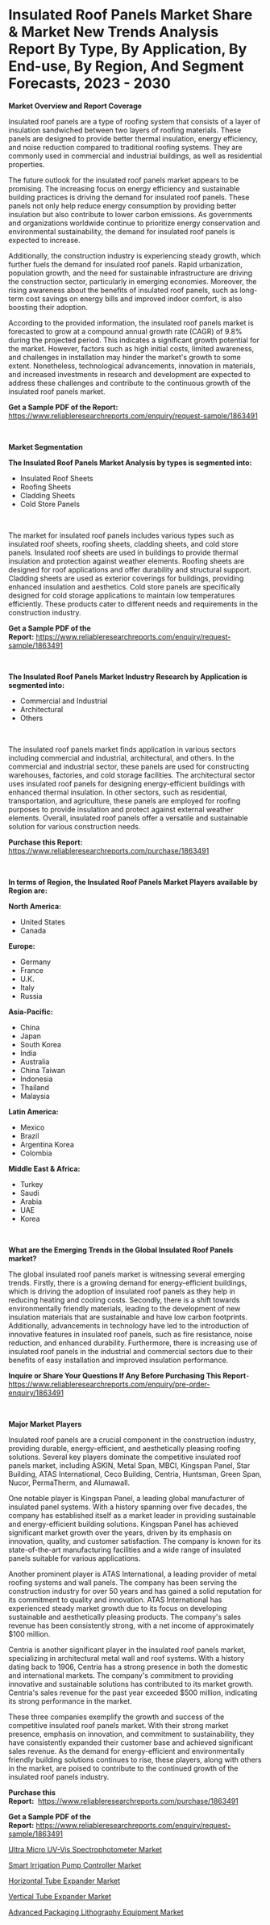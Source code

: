 <p><h1>Insulated Roof Panels Market Share & Market New Trends Analysis Report By Type, By Application, By End-use, By Region, And Segment Forecasts, 2023 - 2030</h1></p><p><strong>Market Overview and Report Coverage</strong></p>
<p><p>Insulated roof panels are a type of roofing system that consists of a layer of insulation sandwiched between two layers of roofing materials. These panels are designed to provide better thermal insulation, energy efficiency, and noise reduction compared to traditional roofing systems. They are commonly used in commercial and industrial buildings, as well as residential properties.</p><p>The future outlook for the insulated roof panels market appears to be promising. The increasing focus on energy efficiency and sustainable building practices is driving the demand for insulated roof panels. These panels not only help reduce energy consumption by providing better insulation but also contribute to lower carbon emissions. As governments and organizations worldwide continue to prioritize energy conservation and environmental sustainability, the demand for insulated roof panels is expected to increase.</p><p>Additionally, the construction industry is experiencing steady growth, which further fuels the demand for insulated roof panels. Rapid urbanization, population growth, and the need for sustainable infrastructure are driving the construction sector, particularly in emerging economies. Moreover, the rising awareness about the benefits of insulated roof panels, such as long-term cost savings on energy bills and improved indoor comfort, is also boosting their adoption.</p><p>According to the provided information, the insulated roof panels market is forecasted to grow at a compound annual growth rate (CAGR) of 9.8% during the projected period. This indicates a significant growth potential for the market. However, factors such as high initial costs, limited awareness, and challenges in installation may hinder the market's growth to some extent. Nonetheless, technological advancements, innovation in materials, and increased investments in research and development are expected to address these challenges and contribute to the continuous growth of the insulated roof panels market.</p></p>
<p><strong>Get a Sample PDF of the Report:</strong> <a href="https://www.reliableresearchreports.com/enquiry/request-sample/1863491">https://www.reliableresearchreports.com/enquiry/request-sample/1863491</a></p>
<p>&nbsp;</p>
<p><strong>Market Segmentation</strong></p>
<p><strong>The Insulated Roof Panels Market Analysis by types is segmented into:</strong></p>
<p><ul><li>Insulated Roof Sheets</li><li>Roofing Sheets</li><li>Cladding Sheets</li><li>Cold Store Panels</li></ul></p>
<p>&nbsp;</p>
<p><p>The market for insulated roof panels includes various types such as insulated roof sheets, roofing sheets, cladding sheets, and cold store panels. Insulated roof sheets are used in buildings to provide thermal insulation and protection against weather elements. Roofing sheets are designed for roof applications and offer durability and structural support. Cladding sheets are used as exterior coverings for buildings, providing enhanced insulation and aesthetics. Cold store panels are specifically designed for cold storage applications to maintain low temperatures efficiently. These products cater to different needs and requirements in the construction industry.</p></p>
<p><strong>Get a Sample PDF of the Report:</strong>&nbsp;<a href="https://www.reliableresearchreports.com/enquiry/request-sample/1863491">https://www.reliableresearchreports.com/enquiry/request-sample/1863491</a></p>
<p>&nbsp;</p>
<p><strong>The Insulated Roof Panels Market Industry Research by Application is segmented into:</strong></p>
<p><ul><li>Commercial and Industrial</li><li>Architectural</li><li>Others</li></ul></p>
<p>&nbsp;</p>
<p><p>The insulated roof panels market finds application in various sectors including commercial and industrial, architectural, and others. In the commercial and industrial sector, these panels are used for constructing warehouses, factories, and cold storage facilities. The architectural sector uses insulated roof panels for designing energy-efficient buildings with enhanced thermal insulation. In other sectors, such as residential, transportation, and agriculture, these panels are employed for roofing purposes to provide insulation and protect against external weather elements. Overall, insulated roof panels offer a versatile and sustainable solution for various construction needs.</p></p>
<p><strong>Purchase this Report:</strong>&nbsp; <a href="https://www.reliableresearchreports.com/purchase/1863491">https://www.reliableresearchreports.com/purchase/1863491</a></p>
<p>&nbsp;</p>
<p><strong>In terms of Region, the Insulated Roof Panels Market Players available by Region are:</strong></p>
<p>
    <p> <strong> North America: </strong>
        <ul>
            <li>United States</li>
            <li>Canada</li>
        </ul>
        </p> 
    <p> <strong> Europe: </strong>
        <ul>
            <li>Germany</li>
            <li>France</li>
            <li>U.K.</li>
            <li>Italy</li>
            <li>Russia</li>
        </ul>
        </p> 
    <p> <strong> Asia-Pacific: </strong>
        <ul>
            <li>China</li>
            <li>Japan</li>
            <li>South Korea</li>
            <li>India</li>
            <li>Australia</li>
            <li>China Taiwan</li>
            <li>Indonesia</li>
            <li>Thailand</li>
            <li>Malaysia</li>
        </ul>
        </p> 
    <p> <strong> Latin America: </strong>
        <ul>
            <li>Mexico</li>
            <li>Brazil</li>
            <li>Argentina Korea</li>
            <li>Colombia</li>
        </ul>
        </p> 
    <p> <strong> Middle East & Africa: </strong>
        <ul>
            <li>Turkey</li>
            <li>Saudi</li>
            <li>Arabia</li>
            <li>UAE</li>
            <li>Korea</li>
        </ul>
    </p>
    </p>
<p>&nbsp;</p>
<p><strong>What are the Emerging Trends in the Global Insulated Roof Panels market?</strong></p>
<p><p>The global insulated roof panels market is witnessing several emerging trends. Firstly, there is a growing demand for energy-efficient buildings, which is driving the adoption of insulated roof panels as they help in reducing heating and cooling costs. Secondly, there is a shift towards environmentally friendly materials, leading to the development of new insulation materials that are sustainable and have low carbon footprints. Additionally, advancements in technology have led to the introduction of innovative features in insulated roof panels, such as fire resistance, noise reduction, and enhanced durability. Furthermore, there is increasing use of insulated roof panels in the industrial and commercial sectors due to their benefits of easy installation and improved insulation performance.</p></p>
<p><strong>Inquire or Share Your Questions If Any Before Purchasing This Report</strong>- <a href="https://www.reliableresearchreports.com/enquiry/pre-order-enquiry/1863491">https://www.reliableresearchreports.com/enquiry/pre-order-enquiry/1863491</a></p>
<p>&nbsp;</p>
<p><strong>Major Market Players</strong></p>
<p><p>Insulated roof panels are a crucial component in the construction industry, providing durable, energy-efficient, and aesthetically pleasing roofing solutions. Several key players dominate the competitive insulated roof panels market, including ASKIN, Metal Span, MBCI, Kingspan Panel, Star Building, ATAS International, Ceco Building, Centria, Huntsman, Green Span, Nucor, PermaTherm, and Alumawall. </p><p>One notable player is Kingspan Panel, a leading global manufacturer of insulated panel systems. With a history spanning over five decades, the company has established itself as a market leader in providing sustainable and energy-efficient building solutions. Kingspan Panel has achieved significant market growth over the years, driven by its emphasis on innovation, quality, and customer satisfaction. The company is known for its state-of-the-art manufacturing facilities and a wide range of insulated panels suitable for various applications.</p><p>Another prominent player is ATAS International, a leading provider of metal roofing systems and wall panels. The company has been serving the construction industry for over 50 years and has gained a solid reputation for its commitment to quality and innovation. ATAS International has experienced steady market growth due to its focus on developing sustainable and aesthetically pleasing products. The company's sales revenue has been consistently strong, with a net income of approximately $100 million.</p><p>Centria is another significant player in the insulated roof panels market, specializing in architectural metal wall and roof systems. With a history dating back to 1906, Centria has a strong presence in both the domestic and international markets. The company's commitment to providing innovative and sustainable solutions has contributed to its market growth. Centria's sales revenue for the past year exceeded $500 million, indicating its strong performance in the market.</p><p>These three companies exemplify the growth and success of the competitive insulated roof panels market. With their strong market presence, emphasis on innovation, and commitment to sustainability, they have consistently expanded their customer base and achieved significant sales revenue. As the demand for energy-efficient and environmentally friendly building solutions continues to rise, these players, along with others in the market, are poised to contribute to the continued growth of the insulated roof panels industry.</p></p>
<p><strong>Purchase this Report:</strong>&nbsp;&nbsp;<a href="https://www.reliableresearchreports.com/purchase/1863491">https://www.reliableresearchreports.com/purchase/1863491</a></p>
<p></p>
<p><strong>Get a Sample PDF of the Report:</strong>&nbsp;<a href="https://www.reliableresearchreports.com/enquiry/request-sample/1863491">https://www.reliableresearchreports.com/enquiry/request-sample/1863491</a></p>
<p><p><a href="https://medium.com/@grab.track.out/ultra-micro-uv-vis-spectrophotometer-market-trends-forecast-and-competitive-analysis-to-2030-d83119e14ecc">Ultra Micro UV-Vis Spectrophotometer Market</a></p><p><a href="https://medium.com/@bulk.cream.roll/smart-irrigation-pump-controller-market-the-key-to-successful-business-strategy-forecast-till-2030-82eccd50f8cd">Smart Irrigation Pump Controller Market</a></p><p><a href="https://medium.com/@cite.teach.super/horizontal-tube-expander-market-comprehensive-assessment-by-type-application-and-geography-88aa1f422a92">Horizontal Tube Expander Market</a></p><p><a href="https://medium.com/@wound.key.cure/vertical-tube-expander-market-outlook-industry-overview-and-forecast-2023-to-2030-0a772f9dd11f">Vertical Tube Expander Market</a></p><p><a href="https://medium.com/@favor.look.seal/advanced-packaging-lithography-equipment-market-share-evolution-and-market-growth-trends-2023-2030-f33ce0c38f04">Advanced Packaging Lithography Equipment Market</a></p></p>